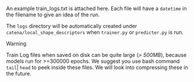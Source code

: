 An example train_logs.txt is attached here. Each file will have a `datetime` in the filename to give an idea of the run.

The `logs` directory will be automatically created under `catena/local_shape_descriptors` when `trainer.py` or `predicter.py` is run.

>[!WARNING]
> Train Log files when saved on disk can be quite large (*> 500MB*), because models run for >=300000 epochs.
> We suggest you use bash command `tail`| `head` to peek inside these files.
> We will look into compressing these in the future.
